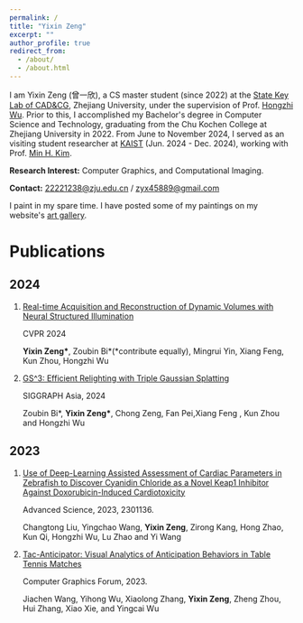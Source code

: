 ```yaml
---
permalink: /
title: "Yixin Zeng"
excerpt: ""
author_profile: true
redirect_from: 
  - /about/
  - /about.html
---
```


I am Yixin Zeng (曾一欣), a CS master student (since 2022) at the [State Key Lab of CAD&CG](http://www.cad.zju.edu.cn), Zhejiang University, under the supervision of Prof. [Hongzhi Wu](https://hongzhiwu.com/). Prior to this, I accomplished my Bachelor's degree in Computer Science and Technology, graduating from the Chu Kochen College at Zhejiang University in 2022. From June to November 2024, I served as an visiting student researcher at [KAIST](https://www.kaist.ac.kr/en/) (Jun. 2024 - Dec. 2024), working with Prof. [Min H. Kim](https://vclab.kaist.ac.kr/minhkim/).


**Research Interest:** Computer Graphics, and Computational Imaging.

**Contact:** [22221238@zju.edu.cn](mailto:22221238@zju.edu.cn) / [zyx45889@gmail.com](mailto:zyx45889@gmail.com)



I paint in my spare time. I have posted some of my paintings on my website's [art gallery](https://zyx45889.github.io/artgallery/).



# Publications


## 2024 

1. [Real-time Acquisition and Reconstruction of Dynamic Volumes with Neural Structured Illumination](https://svbrdf.github.io/publications/realtimedynamic/project.html)

   CVPR 2024

   **Yixin Zeng\***, Zoubin Bi\*(*contribute equally), Mingrui Yin, Xiang Feng, Kun Zhou, Hongzhi Wu

2. [GS^3: Efficient Relighting with Triple Gaussian Splatting](https://gsrelight.github.io/)

   SIGGRAPH Asia, 2024
   
   Zoubin Bi\*, **Yixin Zeng\***, Chong Zeng, Fan Pei,Xiang Feng , Kun Zhou and Hongzhi Wu


## 2023

1. [Use of Deep-Learning Assisted Assessment of Cardiac Parameters in Zebrafish to Discover Cyanidin Chloride as a Novel Keap1 Inhibitor Against Doxorubicin-Induced Cardiotoxicity](https://onlinelibrary.wiley.com/doi/10.1002/advs.202301136)

   Advanced Science, 2023, 2301136.

   Changtong Liu, Yingchao Wang, **Yixin Zeng**, Zirong Kang, Hong Zhao, Kun Qi, Hongzhi Wu, Lu Zhao and Yi Wang

2. [Tac-Anticipator: Visual Analytics of Anticipation Behaviors in Table Tennis Matches](https://onlinelibrary.wiley.com/doi/abs/10.1111/cgf.14825)

   Computer Graphics Forum, 2023.

   Jiachen Wang, Yihong Wu, Xiaolong Zhang, **Yixin Zeng**, Zheng Zhou, Hui Zhang, Xiao Xie, and Yingcai Wu
